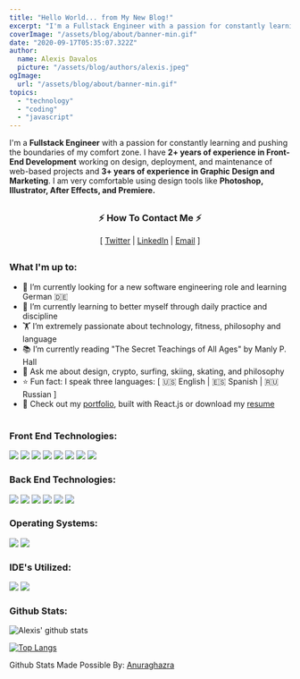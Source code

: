```yaml
---
title: "Hello World... from My New Blog!"
excerpt: "I'm a Fullstack Engineer with a passion for constantly learning and pushing the boundaries of my comfort zone. I have 2+ years of experience in Front-End Development working on design, deployment, and maintenance of web-based projects...."
coverImage: "/assets/blog/about/banner-min.gif"
date: "2020-09-17T05:35:07.322Z"
author:
  name: Alexis Davalos
  picture: "/assets/blog/authors/alexis.jpeg"
ogImage:
  url: "/assets/blog/about/banner-min.gif"
topics:
  - "technology"
  - "coding"
  - "javascript"
---
```


<p text-align="left">I'm a <b>Fullstack Engineer</b> with a passion for constantly learning and pushing the boundaries of my comfort zone. I have <b>2+ years of experience in Front-End Development</b> working on design, deployment, and maintenance of web-based projects and <b>3+ years of experience in Graphic Design and Marketing</b>. I am very comfortable using design tools like <b>Photoshop, Illustrator, After Effects, and Premiere.</b></p>

##

<h3 align="center">⚡️ How To Contact Me ⚡️</h3>
<p align="center">
  [
  <a class="text-gray-700  font-bold hover:underline hover:text-blue-500 duration-200 transition-colors" href="https://www.twitter.com/thestoicdev/" target="_blank">Twitter</a>
  |
  <a class="text-gray-700  font-bold hover:underline hover:text-blue-500 duration-200 transition-colors" href="https://linkedin.com/in/alexisdavalos" target="_blank">LinkedIn</a>
  |
  <a class="text-gray-700  font-bold hover:underline hover:text-blue-500 duration-200 transition-colors" href="mailto:alexisdavalos.dev@gmail.com" target="_blank">Email</a>
  ]
  
</p>

##

<h3>What I'm up to:</h3>

- 🔭 I’m currently looking for a new software engineering role and learning German 🇩🇪
- 🌱 I’m currently learning to better myself through daily practice and discipline
- 🏋 I’m extremely passionate about technology, fitness, philosophy and language
- 📚 I’m currently reading "The Secret Teachings of All Ages" by Manly P. Hall
- 💬 Ask me about design, crypto, surfing, skiing, skating, and philosophy
- ⭐️ Fun fact: I speak three languages: [ 🇺🇸 English | 🇪🇸 Spanish | 🇷🇺 Russian ]
- 💼 Check out my <a class="text-gray-700 font-bold hover:underline hover:text-blue-500 duration-200 transition-colors" href="https://www.alexisdavalos.dev" target="_blank">portfolio</a>, built with React.js or download my <a class="text-gray-700 font-bold hover:underline hover:text-blue-500 duration-200 transition-colors" href="https://www.alexisdavalos.dev/static/media/Alexis_Davalos_Resume.5dfe0da1.pdf" target="_blank">resume</a>

#

<div class="flex flex-col mb-4">

<div class="w-full">
<h3>Front End Technologies:</h3>

![](https://img.shields.io/badge/code-React-informational?style=for-the-badge&logo=react&logoColor=white&color=61DAFB)
![](https://img.shields.io/badge/code-Redux-informational?style=for-the-badge&logo=redux&logoColor=white&color=764ABC)
![](https://img.shields.io/badge/code-Vue.js-informational?style=for-the-badge&logo=vue.js&logoColor=white&color=4FC08D)
![](https://img.shields.io/badge/code-Next.js-informational?style=for-the-badge&logo=next.js&logoColor=white&color=000000)
![](https://img.shields.io/badge/code-JavaScript-informational?style=for-the-badge&logo=javascript&logoColor=white&color=F7DF1E)
![](https://img.shields.io/badge/code-HTML-informational?style=for-the-badge&logo=html5&logoColor=white&color=E34F26)
![](https://img.shields.io/badge/code-SASS-informational?style=for-the-badge&logo=sass&logoColor=white&color=CC6699)
![](https://img.shields.io/badge/code-CSS-informational?style=for-the-badge&logo=css3&logoColor=white&color=1572B6)

</div>

<div class="w-full">
<h3> Back End Technologies:</h3>

![](https://img.shields.io/badge/code-Node-informational?style=for-the-badge&logo=node.js&logoColor=white&color=339933)
![](https://img.shields.io/badge/code-PostgreSQL-informational?style=for-the-badge&logo=postgresql&logoColor=white&color=336791)
![](https://img.shields.io/badge/code-SQLite-informational?style=for-the-badge&logo=sqlite&logoColor=white&color=003B57)
![](https://img.shields.io/badge/code-Knex-informational?style=for-the-badge&logo=Knex.js&logoColor=white&color=6a3d7c)
![](https://img.shields.io/badge/code-Python-informational?style=for-the-badge&logo=python&logoColor=white&color=3776AB)
![](https://img.shields.io/badge/code-GraphQL-informational?style=for-the-badge&logo=GraphQL&logoColor=white&color=E10098)

</div>

<div class="w-full">
<h3>Operating Systems:</h3>

![](https://img.shields.io/badge/os-Windows-informational?style=for-the-badge&logo=Windows&logoColor=white&color=0078D6)
![](https://img.shields.io/badge/os-macOS-informational?style=for-the-badge&logo=Apple&logoColor=white&color=999999)

</div>
<div class="w-full">
<h3> IDE's Utilized:</h3>

![](https://img.shields.io/badge/IDE-VisualStudioCode-informational?style=for-the-badge&logo=visual-studio-code&logoColor=white&color=007ACC)
![](https://img.shields.io/badge/IDE-Vim-informational?style=for-the-badge&logo=Vim&logoColor=white&color=019733)

</div>

<h3> Github Stats:</h3>
</div>

![Alexis' github stats](https://github-readme-stats.vercel.app/api?username=alexisdavalos&include_all_commits=true&show_icons=true&theme=dracula)

[![Top Langs](https://github-readme-stats.vercel.app/api/top-langs/?username=alexisdavalos&layout=compact&theme=dracula&card_width=445)](https://github.com/alexisdavalos/)

<div>
<p class="text-md text-black text-bold">Github Stats Made Possible By: <a class="text-gray-700  font-bold hover:underline hover:text-blue-500 duration-200 transition-colors" href="https://github.com/anuraghazra/github-readme-stats">Anuraghazra</a></p>
</div>
